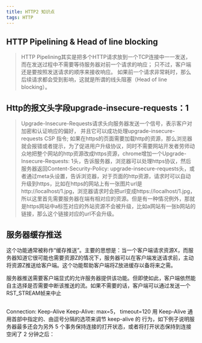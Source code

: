 ```yaml
---
title: HTTP2 知识点
tags: HTTP 
---
```

## HTTP Pipelining & Head of line blocking
> HTTP Pipelining其实是把多个HTTP请求放到一个TCP连接中一一发送，而在发送过程中不需要等待服务器对前一个请求的响应；
只不过，客户端还是要按照发送请求的顺序来接收响应。
如果前一个请求非常耗时，那么后续请求都会受到影响，这就是所谓的线头阻塞（Head of line blocking）。
## Http的报文头字段upgrade-insecure-requests：1
> Upgrade-Insecure-Requests请求头向服务器发送一个信号，表示客户对加密和认证响应的偏好，
  并且它可以成功处理upgrade-insecure-requests CSP 指令;
 如果在https的页面需要加载http的资源，那么浏览器就会报错或者提示，为了促进用户升级协议，同时不需要网站开发者劳师动众地把整个网站的http资源改成https资源，chrome增加一个Upgrade-Insecure-Requests: 1头，告诉服务器，浏览器可以处理https协议，然后服务器返回Content-Security-Policy: upgrade-insecure-requests头，或者通过meta头设置，告诉浏览器，对于页面的http资源，请求时可以自动升级到https，比如在https的网站上有一张图片url是http://localhost/1.jpg，浏览器请求时会把url变成https://localhost/1.jpg，所以这里首先需要服务器在端有相对应的资源。但是有一种情况例外，那就是https网站中a标签对应的外站资源不会被升级，比如a网站有一张b网站的链接，那么这个链接对应的url不会升级。
 ## 服务器缓存推送
 > 
 这个功能通常被称作“缓存推送”。主要的思想是：当一个客户端请求资源X，而服务器知道它很可能也需要资源Z的情况下，服务器可以在客户端发送请求前，主动将资源Z推送给客户端。这个功能帮助客户端将Z放进缓存以备将来之需。

服务器推送需要客户端显式的允许服务器提供该功能。但即使如此，客户端依然能自主选择是否需要中断该推送的流。如果不需要的话，客户端可以通过发送一个RST_STREAM帧来中止
## 
> 
Connection: Keep-Alive
Keep-Alive: max=5， timeout=120
用 Keep-Alive 通用首部中指定的、由逗号分隔的选项来调节 keep-alive 的 行为，如下例子说明服务器最多还会为另外 5 个事务保持连接的打开状态，或者将打开状态保持到连接空闲了 2 分钟之后：
